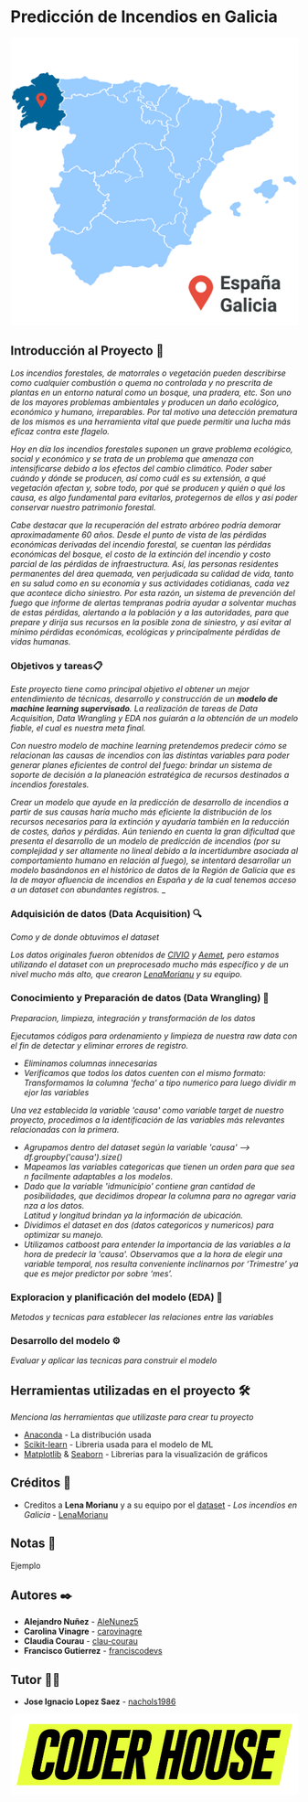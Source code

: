 # Predicción de Incendios en Galicia
![alt text](Spain_Galicia.png)

## Introducción al Proyecto 🚀
_Los incendios forestales, de matorrales o vegetación pueden describirse como cualquier combustión o quema no controlada y no prescrita de plantas en un entorno natural como un bosque, una pradera, etc. Son uno de los mayores problemas ambientales y producen un daño ecológico, económico y humano, irreparables. Por tal motivo una detección prematura de los mismos es una herramienta vital que puede permitir una lucha más eficaz contra este flagelo._

_Hoy en día los incendios forestales suponen un grave problema ecológico, social y económico y se trata de un problema que amenaza con intensificarse debido a los efectos del cambio climático. Poder saber cuándo y dónde se producen, así como cuál es su extensión, a qué vegetación afectan y, sobre todo, por qué se producen y quién o qué los causa, es algo fundamental para evitarlos, protegernos de ellos y así poder conservar nuestro patrimonio forestal._

_Cabe destacar que la recuperación del estrato arbóreo podría demorar aproximadamente 60 años. Desde el punto de vista de las pérdidas económicas derivadas del incendio forestal, se cuentan las pérdidas económicas del bosque, el costo de la extinción del incendio y costo parcial de las pérdidas de infraestructura. Así, las personas residentes permanentes del área quemada, ven perjudicada su calidad de vida, tanto en su salud como en su economía y sus actividades cotidianas, cada vez que acontece dicho siniestro. Por esta razón, un sistema de prevención del fuego que informe de alertas tempranas podría ayudar a solventar muchas de estas pérdidas, alertando a la población y a las autoridades, para que prepare y dirija sus recursos en la posible zona de siniestro, y así evitar al mínimo pérdidas económicas, ecológicas y principalmente pérdidas de vidas humanas._


### Objetivos y tareas📋

_Este proyecto tiene como principal objetivo el obtener un mejor entendimiento de técnicas, desarrollo y construcción de un **modelo de machine learning supervisado**. La realización de tareas de Data Acquisition, Data Wrangling y EDA nos guiarán a la obtención de un modelo fiable, el cual es nuestra meta final._

_Con nuestro modelo de machine learning pretendemos predecir cómo se relacionan las causas de incendios con las distintas variables para poder generar planes eficientes de control del fuego: brindar un sistema de soporte de decisión a la planeación estratégica de recursos destinados a incendios forestales._

_Crear un modelo que ayude en la predicción de desarrollo de incendios a partir de sus causas haría mucho más eficiente la distribución de los recursos necesarios para la extinción y ayudaría también en la reducción de costes, daños y pérdidas. Aún teniendo en cuenta la gran dificultad que presenta el desarrollo de un modelo de predicción de incendios (por su complejidad y ser altamente no lineal debido a la incertidumbre asociada al comportamiento humano en relación al fuego), se intentará desarrollar un modelo basándonos en el histórico de datos de la Región de Galicia que es la de mayor afluencia de incendios en España y de la cual tenemos acceso a un dataset con abundantes registros._
_


### Adquisición de datos (Data Acquisition) :mag:

_Como y de donde obtuvimos el dataset_

_Los datos originales fueron obtenidos de [CIVIO](https://datos.civio.es/dataset/todos-los-incendios-forestales/) y [Aemet](https://opendata.aemet.es/centrodedescargas/productosAEMET), pero estamos utilizando el dataset con un preprocesado mucho más específico y de un nivel mucho más alto, que crearon [LenaMorianu](https://github.com/LenaMorianu) y su equipo._

### Conocimiento y Preparación de datos (Data Wrangling) 🔧

_Preparacion, limpieza, integración y transformación de los datos_

_Ejecutamos códigos para ordenamiento y limpieza de nuestra raw data con el fin de detectar y eliminar errores de registro._
* _Eliminamos columnas innecesarias_
* _Verificamos que todos los datos cuenten con el mismo formato: Transformamos la columna 'fecha' a tipo numerico para luego dividir mejor las variables_

_Una vez establecida la variable 'causa' como variable target de nuestro proyecto, procedimos a la identificación de las variables más relevantes relacionadas con la primera._

* _Agrupamos dentro del dataset según la variable 'causa' –> df.groupby('causa').size()_
* _Mapeamos las variables categoricas que tienen un orden para que sean facilmente adaptables a los modelos._
* _Dado que la variable 'idmunicipio' contiene gran cantidad de 	posibilidades, que decidimos dropear la columna para no agregar varianza a los datos. Latitud y longitud brindan ya la información de ubicación._
* _Dividimos el dataset en dos (datos categoricos y numericos) para optimizar su manejo._
* _Utilizamos catboost para entender la importancia de las variables a la hora de predecir la 'causa'. Observamos que a la hora de elegir una variable temporal, nos resulta conveniente inclinarnos por ‘Trimestre’ ya que es mejor predictor por sobre ‘mes’._

### Exploracion y planificación del modelo (EDA) :microscope:

_Metodos y tecnicas para establecer las relaciones entre las variables_

### Desarrollo del modelo ⚙️

_Evaluar y aplicar las tecnicas para construir el modelo_


## Herramientas utilizadas en el proyecto 🛠️

_Menciona las herramientas que utilizaste para crear tu proyecto_

* [Anaconda](https://www.anaconda.com/) - La distribución usada
* [Scikit-learn](https://scikit-learn.org/) - Libreria usada para el modelo de ML
* [Matplotlib](https://matplotlib.org/) & [Seaborn](https://seaborn.pydata.org/) - Librerias para la visualización de gráficos

## Créditos :handshake:

* Creditos a **Lena Morianu** y a su equipo por el [dataset](https://github.com/LenaMorianu/Los-incendios-en-Galicia) - *Los incendios en Galicia* - [LenaMorianu](https://github.com/LenaMorianu)

## Notas 📌
Ejemplo

## Autores ✒️

* **Alejandro Nuñez** - [AleNunez5](https://github.com/AleNunez5)
* **Carolina Vinagre** - [carovinagre](https://github.com/carovinagre)
* **Claudia Courau** - [clau-courau](https://github.com/clau-courau)
* **Francisco Gutierrez** - [franciscodevs](https://github.com/franciscodevs)

## Tutor :raising_hand_man:
* **Jose Ignacio Lopez Saez** - [nachols1986](https://github.com/nachols1986)


![alt text](LOGO_CODER.png)
